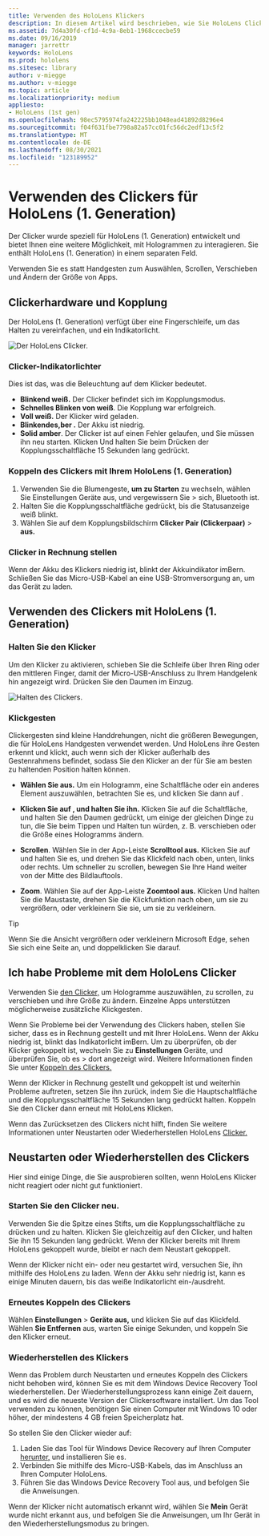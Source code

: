 ```yaml
---
title: Verwenden des HoloLens Klickers
description: In diesem Artikel wird beschrieben, wie Sie HoloLens Clicker verwenden, einschließlich Clicker-Kopplung, Gebühren und Wiederherstellung.
ms.assetid: 7d4a30fd-cf1d-4c9a-8eb1-1968ccecbe59
ms.date: 09/16/2019
manager: jarrettr
keywords: HoloLens
ms.prod: hololens
ms.sitesec: library
author: v-miegge
ms.author: v-miegge
ms.topic: article
ms.localizationpriority: medium
appliesto:
- HoloLens (1st gen)
ms.openlocfilehash: 98ec5795974fa242225bb1048ead41892d8296e4
ms.sourcegitcommit: f04f631fbe7798a82a57cc01fc56dc2edf13c5f2
ms.translationtype: MT
ms.contentlocale: de-DE
ms.lasthandoff: 08/30/2021
ms.locfileid: "123189952"
---
```

# <a name="use-the-hololens-1st-gen-clicker"></a>Verwenden des Clickers für HoloLens (1. Generation)

Der Clicker wurde speziell für HoloLens (1. Generation) entwickelt und bietet Ihnen eine weitere Möglichkeit, mit Hologrammen zu interagieren. Sie enthält HoloLens (1. Generation) in einem separaten Feld.

Verwenden Sie es statt Handgesten zum Auswählen, Scrollen, Verschieben und Ändern der Größe von Apps.

## <a name="clicker-hardware-and-pairing"></a>Clickerhardware und Kopplung

Der HoloLens (1. Generation) verfügt über eine Fingerschleife, um das Halten zu vereinfachen, und ein Indikatorlicht.

![Der HoloLens Clicker.](images/use-hololens-clicker-1.png)

### <a name="clicker-indicator-lights"></a>Clicker-Indikatorlichter

Dies ist das, was die Beleuchtung auf dem Klicker bedeutet.

- **Blinkend weiß.** Der Clicker befindet sich im Kopplungsmodus.
- **Schnelles Blinken von weiß**. Die Kopplung war erfolgreich.
- **Voll weiß.** Der Klicker wird geladen.
- **Blinkendes,ber .** Der Akku ist niedrig.
- **Solid amber**. Der Clicker ist auf einen Fehler gelaufen, und Sie müssen ihn neu starten. Klicken Und halten Sie beim Drücken der Kopplungsschaltfläche 15 Sekunden lang gedrückt.

### <a name="pair-the-clicker-with-your-hololens-1st-gen"></a>Koppeln des Clickers mit Ihrem HoloLens (1. Generation)

1. Verwenden Sie die Blumengeste,  **um zu Starten** zu wechseln, wählen Sie Einstellungen Geräte aus, und vergewissern Sie  >   sich, Bluetooth ist.
1. Halten Sie die Kopplungsschaltfläche gedrückt, bis die Statusanzeige weiß blinkt.
1. Wählen Sie auf dem Kopplungsbildschirm **Clicker Pair (Clickerpaar)**  >  **aus.**

### <a name="charge-the-clicker"></a>Clicker in Rechnung stellen

Wenn der Akku des Klickers niedrig ist, blinkt der Akkuindikator imBern. Schließen Sie das Micro-USB-Kabel an eine USB-Stromversorgung an, um das Gerät zu laden.

## <a name="use-the-clicker-with-hololens-1st-gen"></a>Verwenden des Clickers mit HoloLens (1. Generation)

### <a name="hold-the-clicker"></a>Halten Sie den Klicker

Um den Klicker zu aktivieren, schieben Sie die Schleife über Ihren Ring oder den mittleren Finger, damit der Micro-USB-Anschluss zu Ihrem Handgelenk hin angezeigt wird. Drücken Sie den Daumen im Einzug.

![Halten des Clickers.](images/use-hololens-clicker-2.png)

### <a name="clicker-gestures"></a>Klickgesten

Clickergesten sind kleine Handdrehungen, nicht die größeren Bewegungen, die für HoloLens Handgesten verwendet werden. Und HoloLens ihre Gesten erkennt und klickt, auch wenn [](hololens1-basic-usage.md)sich der Klicker außerhalb des Gestenrahmens befindet, sodass Sie den Klicker an der für Sie am besten zu haltenden Position halten können.

- **Wählen Sie aus.** Um ein Hologramm, eine Schaltfläche oder ein anderes Element auszuwählen, betrachten Sie es, und klicken Sie dann auf .

- **Klicken Sie auf , und halten Sie ihn.** Klicken Sie auf die Schaltfläche, und halten Sie den Daumen gedrückt, um einige der gleichen Dinge zu tun, die Sie beim Tippen und Halten tun würden, z. B. verschieben oder die Größe eines Hologramms ändern.

- **Scrollen**. Wählen Sie in der App-Leiste **Scrolltool aus.** Klicken Sie auf und halten Sie es, und drehen Sie das Klickfeld nach oben, unten, links oder rechts. Um schneller zu scrollen, bewegen Sie Ihre Hand weiter von der Mitte des Bildlauftools.

- **Zoom**. Wählen Sie auf der App-Leiste **Zoomtool aus.** Klicken Und halten Sie die Maustaste, drehen Sie die Klickfunktion nach oben, um sie zu vergrößern, oder verkleinern Sie sie, um sie zu verkleinern.

> [!TIP]
> Wenn Sie die Ansicht vergrößern oder verkleinern Microsoft Edge, sehen Sie sich eine Seite an, und doppelklicken Sie darauf.

## <a name="im-having-problems-using-the-hololens-clicker"></a>Ich habe Probleme mit dem HoloLens Clicker

Verwenden Sie [den Clicker,](hololens1-clicker.md) um Hologramme auszuwählen, zu scrollen, zu verschieben und ihre Größe zu ändern. Einzelne Apps unterstützen möglicherweise zusätzliche Klickgesten.

Wenn Sie Probleme bei der Verwendung des Clickers haben, stellen Sie sicher, dass es in Rechnung gestellt und mit Ihrer HoloLens. Wenn der Akku niedrig ist, blinkt das Indikatorlicht imBern. Um zu überprüfen, ob der Klicker gekoppelt ist, wechseln Sie zu **Einstellungen** Geräte, und überprüfen Sie, ob es  >   dort angezeigt wird. Weitere Informationen finden Sie unter [Koppeln des Clickers.](hololens1-clicker.md)

Wenn der Klicker in Rechnung gestellt und gekoppelt ist und weiterhin Probleme auftreten, setzen Sie ihn zurück, indem Sie die Hauptschaltfläche und die Kopplungsschaltfläche 15 Sekunden lang gedrückt halten. Koppeln Sie den Clicker dann erneut mit HoloLens Klicken.

Wenn das Zurücksetzen des Clickers nicht hilft, finden Sie weitere Informationen unter Neustarten oder Wiederherstellen HoloLens [Clicker.](hololens1-clicker.md#restart-or-recover-the-clicker)
## <a name="restart-or-recover-the-clicker"></a>Neustarten oder Wiederherstellen des Clickers

Hier sind einige Dinge, die Sie ausprobieren sollten, wenn HoloLens Klicker nicht reagiert oder nicht gut funktioniert.

### <a name="restart-the-clicker"></a>Starten Sie den Clicker neu.

Verwenden Sie die Spitze eines Stifts, um die Kopplungsschaltfläche zu drücken und zu halten. Klicken Sie gleichzeitig auf den Clicker, und halten Sie ihn 15 Sekunden lang gedrückt. Wenn der Klicker bereits mit Ihrem HoloLens gekoppelt wurde, bleibt er nach dem Neustart gekoppelt.

Wenn der Klicker nicht ein- oder neu gestartet wird, versuchen Sie, ihn mithilfe des HoloLens zu laden. Wenn der Akku sehr niedrig ist, kann es einige Minuten dauern, bis das weiße Indikatorlicht ein-/ausdreht.

### <a name="re-pair-the-clicker"></a>Erneutes Koppeln des Clickers

Wählen **Einstellungen**  >  **Geräte aus,** und klicken Sie auf das Klickfeld. Wählen **Sie Entfernen** aus, warten Sie einige Sekunden, und koppeln Sie den Klicker erneut.

### <a name="recover-the-clicker"></a>Wiederherstellen des Klickers

Wenn das Problem durch Neustarten und erneutes Koppeln des Clickers nicht behoben wird, können Sie es mit dem Windows Device Recovery Tool wiederherstellen. Der Wiederherstellungsprozess kann einige Zeit dauern, und es wird die neueste Version der Clickersoftware installiert. Um das Tool verwenden zu können, benötigen Sie einen Computer mit Windows 10 oder höher, der mindestens 4 GB freien Speicherplatz hat.

So stellen Sie den Clicker wieder auf:

1. Laden Sie das Tool für Windows Device Recovery auf Ihren Computer [herunter,](https://dev.azure.com/ContentIdea/ContentIdea/_queries/query/8a004dbe-73f8-4a32-94bc-368fc2f2a895/) und installieren Sie es.
1. Verbinden Sie mithilfe des Micro-USB-Kabels, das im Anschluss an Ihren Computer HoloLens.
1. Führen Sie das Windows Device Recovery Tool aus, und befolgen Sie die Anweisungen.

Wenn der Klicker nicht automatisch erkannt wird, wählen Sie **Mein** Gerät wurde nicht erkannt aus, und befolgen Sie die Anweisungen, um Ihr Gerät in den Wiederherstellungsmodus zu bringen.

